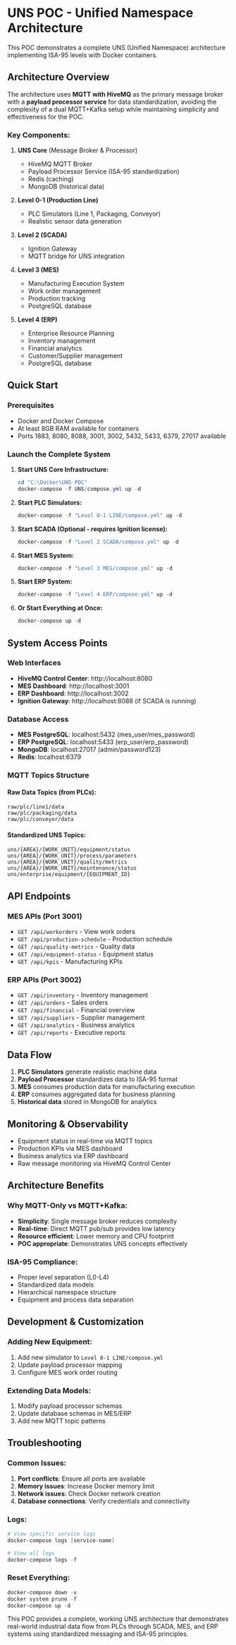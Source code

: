 # UNS POC - Unified Namespace Architecture

This POC demonstrates a complete UNS (Unified Namespace) architecture implementing ISA-95 levels with Docker containers.

## Architecture Overview

The architecture uses **MQTT with HiveMQ** as the primary message broker with a **payload processor service** for data standardization, avoiding the complexity of a dual MQTT+Kafka setup while maintaining simplicity and effectiveness for the POC.

### Key Components:

1. **UNS Core** (Message Broker & Processor)
   - HiveMQ MQTT Broker
   - Payload Processor Service (ISA-95 standardization)
   - Redis (caching)
   - MongoDB (historical data)

2. **Level 0-1 (Production Line)**
   - PLC Simulators (Line 1, Packaging, Conveyor)
   - Realistic sensor data generation

3. **Level 2 (SCADA)**
   - Ignition Gateway
   - MQTT bridge for UNS integration

4. **Level 3 (MES)**
   - Manufacturing Execution System
   - Work order management
   - Production tracking
   - PostgreSQL database

5. **Level 4 (ERP)**
   - Enterprise Resource Planning
   - Inventory management
   - Financial analytics
   - Customer/Supplier management
   - PostgreSQL database

## Quick Start

### Prerequisites
- Docker and Docker Compose
- At least 8GB RAM available for containers
- Ports 1883, 8080, 8088, 3001, 3002, 5432, 5433, 6379, 27017 available

### Launch the Complete System

1. **Start UNS Core Infrastructure:**
   ```powershell
   cd "C:\Docker\UNS POC"
   docker-compose -f UNS/compose.yml up -d
   ```

2. **Start PLC Simulators:**
   ```powershell
   docker-compose -f "Level 0-1 LINE/compose.yml" up -d
   ```

3. **Start SCADA (Optional - requires Ignition license):**
   ```powershell
   docker-compose -f "Level 2 SCADA/compose.yml" up -d
   ```

4. **Start MES System:**
   ```powershell
   docker-compose -f "Level 3 MES/compose.yml" up -d
   ```

5. **Start ERP System:**
   ```powershell
   docker-compose -f "Level 4 ERP/compose.yml" up -d
   ```

6. **Or Start Everything at Once:**
   ```powershell
   docker-compose up -d
   ```

## System Access Points

### Web Interfaces
- **HiveMQ Control Center**: http://localhost:8080
- **MES Dashboard**: http://localhost:3001
- **ERP Dashboard**: http://localhost:3002
- **Ignition Gateway**: http://localhost:8088 (if SCADA is running)

### Database Access
- **MES PostgreSQL**: localhost:5432 (mes_user/mes_password)
- **ERP PostgreSQL**: localhost:5433 (erp_user/erp_password)
- **MongoDB**: localhost:27017 (admin/password123)
- **Redis**: localhost:6379

### MQTT Topics Structure

#### Raw Data Topics (from PLCs):
```
raw/plc/line1/data
raw/plc/packaging/data
raw/plc/conveyor/data
```

#### Standardized UNS Topics:
```
uns/{AREA}/{WORK_UNIT}/equipment/status
uns/{AREA}/{WORK_UNIT}/process/parameters
uns/{AREA}/{WORK_UNIT}/quality/metrics
uns/{AREA}/{WORK_UNIT}/maintenance/status
uns/enterprise/equipment/{EQUIPMENT_ID}
```

## API Endpoints

### MES APIs (Port 3001)
- `GET /api/workorders` - View work orders
- `GET /api/production-schedule` - Production schedule
- `GET /api/quality-metrics` - Quality data
- `GET /api/equipment-status` - Equipment status
- `GET /api/kpis` - Manufacturing KPIs

### ERP APIs (Port 3002)
- `GET /api/inventory` - Inventory management
- `GET /api/orders` - Sales orders
- `GET /api/financial` - Financial overview
- `GET /api/suppliers` - Supplier management
- `GET /api/analytics` - Business analytics
- `GET /api/reports` - Executive reports

## Data Flow

1. **PLC Simulators** generate realistic machine data
2. **Payload Processor** standardizes data to ISA-95 format
3. **MES** consumes production data for manufacturing execution
4. **ERP** consumes aggregated data for business planning
5. **Historical data** stored in MongoDB for analytics

## Monitoring & Observability

- Equipment status in real-time via MQTT topics
- Production KPIs via MES dashboard
- Business analytics via ERP dashboard
- Raw message monitoring via HiveMQ Control Center

## Architecture Benefits

### Why MQTT-Only vs MQTT+Kafka:
- **Simplicity**: Single message broker reduces complexity
- **Real-time**: Direct MQTT pub/sub provides low latency
- **Resource efficient**: Lower memory and CPU footprint
- **POC appropriate**: Demonstrates UNS concepts effectively

### ISA-95 Compliance:
- Proper level separation (L0-L4)
- Standardized data models
- Hierarchical namespace structure
- Equipment and process data separation

## Development & Customization

### Adding New Equipment:
1. Add new simulator to `Level 0-1 LINE/compose.yml`
2. Update payload processor mapping
3. Configure MES work order routing

### Extending Data Models:
1. Modify payload processor schemas
2. Update database schemas in MES/ERP
3. Add new MQTT topic patterns

## Troubleshooting

### Common Issues:
1. **Port conflicts**: Ensure all ports are available
2. **Memory issues**: Increase Docker memory limit
3. **Network issues**: Check Docker network creation
4. **Database connections**: Verify credentials and connectivity

### Logs:
```powershell
# View specific service logs
docker-compose logs [service-name]

# View all logs
docker-compose logs -f
```

### Reset Everything:
```powershell
docker-compose down -v
docker system prune -f
docker-compose up -d
```

This POC provides a complete, working UNS architecture that demonstrates real-world industrial data flow from PLCs through SCADA, MES, and ERP systems using standardized messaging and ISA-95 principles.